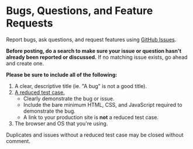 # Bugs, Questions, and Feature Requests

Report bugs, ask questions, and request features using [GitHub Issues](https://github.com/edwardm/ECORE-JS-Carousel/issues).

**Before posting, do a search to make sure your issue or question hasn't already been reported or discussed.** If no matching issue exists, go ahead and create one.

**Please be sure to include all of the following:**

1. A clear, descriptive title (ie. "A bug" is not a good title).
2. [A reduced test case.](https://css-tricks.com/reduced-test-cases/)
	- Clearly demonstrate the bug or issue.
	- Include the bare minimum HTML, CSS, and JavaScript required to demonstrate the bug.
	- A link to your production site is **not** a reduced test case.
3. The browser and OS that you're using.

Duplicates and issues without a reduced test case may be closed without comment.